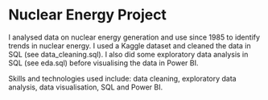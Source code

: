 # Nuclear Energy Project

I analysed data on nuclear energy generation and use since 1985 to identify trends in nuclear energy. I used a Kaggle dataset and cleaned the data in SQL (see data_cleaning.sql). I also did some exploratory data analysis in SQL (see eda.sql) before visualising the data in Power BI.

Skills and technologies used include: data cleaning, exploratory data analysis, data visualisation, SQL and Power BI.
